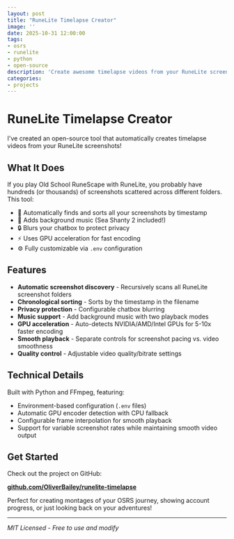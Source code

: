 ```yaml
---
layout: post
title: "RuneLite Timelapse Creator"
image: ''
date: 2025-10-31 12:00:00
tags:
- osrs
- runelite
- python
- open-source
description: 'Create awesome timelapse videos from your RuneLite screenshots'
categories:
- projects
---
```


# RuneLite Timelapse Creator

I've created an open-source tool that automatically creates timelapse videos from your RuneLite screenshots! 

## What It Does

If you play Old School RuneScape with RuneLite, you probably have hundreds (or thousands) of screenshots scattered across different folders. This tool:

- 📸 Automatically finds and sorts all your screenshots by timestamp
- 🎵 Adds background music (Sea Shanty 2 included!)
- 🔒 Blurs your chatbox to protect privacy
- ⚡ Uses GPU acceleration for fast encoding
- ⚙️ Fully customizable via `.env` configuration

## Features

- **Automatic screenshot discovery** - Recursively scans all RuneLite screenshot folders
- **Chronological sorting** - Sorts by the timestamp in the filename
- **Privacy protection** - Configurable chatbox blurring
- **Music support** - Add background music with two playback modes
- **GPU acceleration** - Auto-detects NVIDIA/AMD/Intel GPUs for 5-10x faster encoding
- **Smooth playback** - Separate controls for screenshot pacing vs. video smoothness
- **Quality control** - Adjustable video quality/bitrate settings

## Technical Details

Built with Python and FFmpeg, featuring:
- Environment-based configuration (`.env` files)
- Automatic GPU encoder detection with CPU fallback
- Configurable frame interpolation for smooth playback
- Support for variable screenshot rates while maintaining smooth video output

## Get Started

Check out the project on GitHub:

**[github.com/OliverBailey/runelite-timelapse](https://github.com/OliverBailey/runelite-timelapse)**

Perfect for creating montages of your OSRS journey, showing account progress, or just looking back on your adventures!

---

*MIT Licensed - Free to use and modify*
